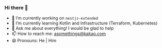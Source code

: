 ### Hi there 👋

- 🔭 I’m currently working on `nestjs-extended`
- 🌱 I’m currently learning Kotlin and Infrastructure (Terraform, Kubernetes)
- 💬 Ask me about everything! I would be glad to help
- 📫 How to reach me: asomethings@kakao.com
- 😄 Pronouns: He | Him
<!--
**asomethings/asomethings** is a ✨ _special_ ✨ repository because its `README.md` (this file) appears on your GitHub profile.

Here are some ideas to get you started:

- 🔭 I’m currently working on ...
- 🌱 I’m currently learning ...
- 👯 I’m looking to collaborate on ...
- 🤔 I’m looking for help with ...
- 💬 Ask me about ...
- 📫 How to reach me: ...
- 😄 Pronouns: ...
- ⚡ Fun fact: ...
-->
